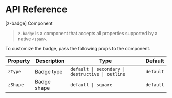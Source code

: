 # API Reference

[z-badge] Component

> `z-badge` is a component that accepts all properties supported by a native `<span>`.

To customize the badge, pass the following props to the component.

| Property | Description | Type                                             | Default   |
| -------- | ----------- | ------------------------------------------------ | --------- |
| `zType`  | Badge type  | `default \| secondary \| destructive \| outline` | `default` |
| `zShape` | Badge shape | `default \| square`                              | `default` |
